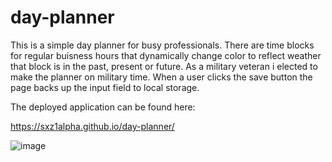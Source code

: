 # day-planner

This is a simple day planner for busy professionals. There are time blocks for regular buisness hours that dynamically change color
to reflect weather that block is in the past, present or future. As a military veteran i elected to make the planner on military time.
When a user clicks the save button the page backs up the input field to local storage. 

The deployed application can be found here:

https://sxz1alpha.github.io/day-planner/

![image](https://user-images.githubusercontent.com/80006081/116150867-2a075080-a6a1-11eb-9085-1d5d7aa72129.png)
